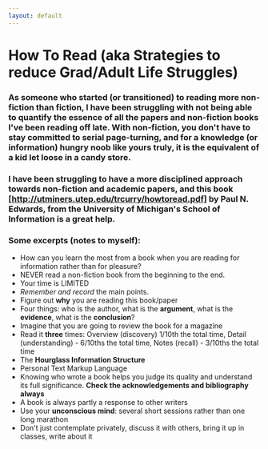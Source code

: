 ```yaml
---
layout: default
---
```


# How To Read (aka Strategies to reduce Grad/Adult Life Struggles)

### As someone who started (or transitioned) to reading more non-fiction than fiction, I have been struggling with not being able to quantify the essence of all the papers and non-fiction books I've been reading off late. With non-fiction, you don't have to stay committed to serial page-turning, and for a knowledge (or information) hungry noob like yours truly, it is the equivalent of a kid let loose in a candy store. 

### I have been struggling to have a more disciplined approach towards non-fiction and academic papers, and this book [http://utminers.utep.edu/trcurry/howtoread.pdf] by Paul N. Edwards, from the University of Michigan's School of Information is a great help. 

### Some excerpts (notes to myself):

- How can you learn the most from a book when you are reading for information rather than for pleasure?
- NEVER read a non-fiction book from the beginning to the end.
- Your time is LIMITED
- *Remember and record* the main points.
- Figure out **why** you are reading this book/paper
- Four things: who is the author, what is the **argument**, what is the **evidence**, what is the **conclusion**?
- Imagine that you are going to review the book for a magazine
- Read it **three** times: Overview (discovery) 1/10th the total time, Detail (understanding) - 6/10ths the total time, Notes (recall) - 3/10ths the total time
- The **Hourglass Information Structure**
- Personal Text Markup Language
- Knowing who wrote a book helps you judge its quality and understand its full significance. __Check the acknowledgements and bibliography always__
- A book is always partly a response to other writers
- Use your **unconscious mind**: several short sessions rather than one long marathon
- Don't just contemplate privately, discuss it with others, bring it up in classes, write about it

